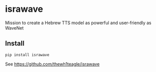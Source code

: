 # israwave

Mission to create a Hebrew TTS model as powerful and user-friendly as WaveNet

## Install

```console
pip install israwave
```

See https://github.com/thewh1teagle/israwave
